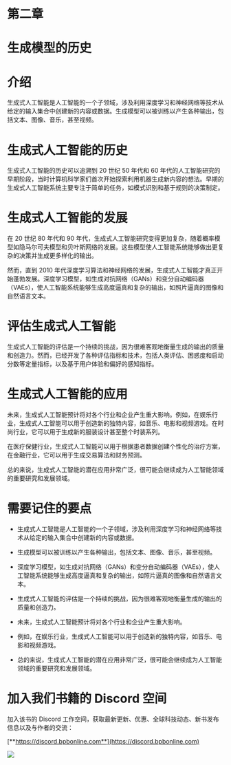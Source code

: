 # 第二章

# 生成模型的历史

# 介绍

生成式人工智能是人工智能的一个子领域，涉及利用深度学习和神经网络等技术从给定的输入集合中创建新的内容或数据。生成模型可以被训练以产生各种输出，包括文本、图像、音乐，甚至视频。

# 生成式人工智能的历史

生成式人工智能的历史可以追溯到 20 世纪 50 年代和 60 年代的人工智能研究的早期阶段，当时计算机科学家们首次开始探索利用机器生成新内容的想法。早期的生成式人工智能系统主要专注于简单的任务，如模式识别和基于规则的决策制定。

# 生成式人工智能的发展

在 20 世纪 80 年代和 90 年代，生成式人工智能研究变得更加复杂，随着概率模型如隐马尔可夫模型和贝叶斯网络的发展。这些模型使人工智能系统能够做出更复杂的决策并生成更多样化的输出。

然而，直到 2010 年代深度学习算法和神经网络的发展，生成式人工智能才真正开始蓬勃发展。深度学习模型，如生成对抗网络（GANs）和变分自动编码器（VAEs），使人工智能系统能够生成高度逼真和复杂的输出，如照片逼真的图像和自然语言文本。

# 评估生成式人工智能

生成式人工智能的评估是一个持续的挑战，因为很难客观地衡量生成的输出的质量和创造力。然而，已经开发了各种评估指标和技术，包括人类评估、困惑度和启动分数等定量指标，以及基于用户体验和偏好的感知指标。

# 生成式人工智能的应用

未来，生成式人工智能预计将对各个行业和企业产生重大影响。例如，在娱乐行业，生成式人工智能可以用于创造新的独特内容，如音乐、电影和视频游戏。在时尚行业，它可以用于生成新的服装设计甚至整个时装系列。

在医疗保健行业，生成式人工智能可以用于根据患者数据创建个性化的治疗方案，在金融行业，它可以用于生成交易算法和财务预测。

总的来说，生成式人工智能的潜在应用非常广泛，很可能会继续成为人工智能领域的重要研究和发展领域。

# 需要记住的要点

+   生成式人工智能是人工智能的一个子领域，涉及利用深度学习和神经网络等技术从给定的输入集合中创建新的内容或数据。

+   生成模型可以被训练以产生各种输出，包括文本、图像、音乐，甚至视频。

+   深度学习模型，如生成对抗网络（GANs）和变分自动编码器（VAEs），使人工智能系统能够生成高度逼真和复杂的输出，如照片逼真的图像和自然语言文本。

+   生成式人工智能的评估是一个持续的挑战，因为很难客观地衡量生成的输出的质量和创造力。

+   未来，生成式人工智能预计将对各个行业和企业产生重大影响。

+   例如，在娱乐行业，生成式人工智能可以用于创造新的独特内容，如音乐、电影和视频游戏。

+   总的来说，生成式人工智能的潜在应用非常广泛，很可能会继续成为人工智能领域的重要研究和发展领域。

# 加入我们书籍的 Discord 空间

加入该书的 Discord 工作空间，获取最新更新、优惠、全球科技动态、新书发布信息以及与作者的交流：

[**https://discord.bpbonline.com**](https://discord.bpbonline.com)

![](img/dis.jpg)
